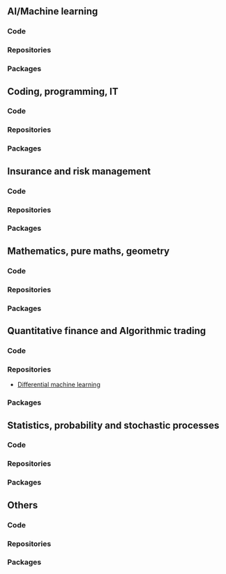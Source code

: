 ## AI/Machine learning

### Code

### Repositories

### Packages

## Coding, programming, IT

### Code

### Repositories

### Packages

## Insurance and risk management

### Code

### Repositories

### Packages

## Mathematics, pure maths, geometry

### Code

### Repositories

### Packages

## Quantitative finance and Algorithmic trading

### Code

### Repositories
* [Differential machine learning](https://github.com/differential-machine-learning?tab=repositories)

### Packages

## Statistics, probability and stochastic processes

### Code

### Repositories

### Packages

## Others

### Code

### Repositories

### Packages
